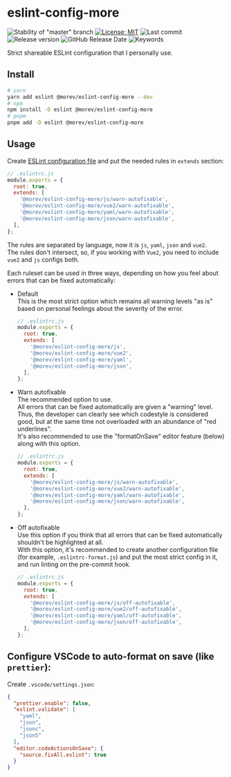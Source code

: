 # eslint-config-more

![Stability of "master" branch](https://img.shields.io/github/workflow/status/MorevM/eslint-config-more/Build/master)
[![License: MIT](https://img.shields.io/badge/License-MIT-yellow.svg)](https://opensource.org/licenses/MIT)
![Last commit](https://img.shields.io/github/last-commit/morevm/eslint-config-more)
![Release version](https://img.shields.io/github/v/release/morevm/eslint-config-more?include_prereleases)
![GitHub Release Date](https://img.shields.io/github/release-date/morevm/eslint-config-more)
![Keywords](https://img.shields.io/github/package-json/keywords/morevm/eslint-config-more)

Strict shareable ESLint configuration that I personally use.

## Install

```bash
# yarn
yarn add eslint @morev/eslint-config-more --dev
# npm
npm install -D eslint @morev/eslint-config-more
# pnpm
pnpm add -D eslint @morev/eslint-config-more
```

## Usage

Create [ESLint configuration file](https://eslint.org/docs/user-guide/configuring/configuration-files#configuration-file-formats) and put the needed rules in `extends` section:

```js
// .eslintrc.js
module.exports = {
  root: true,
  extends: [
    '@morev/eslint-config-more/js/warn-autofixable',
    '@morev/eslint-config-more/vue2/warn-autofixable',
    '@morev/eslint-config-more/yaml/warn-autofixable',
    '@morev/eslint-config-more/json/warn-autofixable',
  ],
};
```

The rules are separated by language, now it is `js`, `yaml`, `json` and `vue2`. \
The rules don't intersect, so, if you working with `Vue2`, you need to include `vue2` and `js` configs both.

Each ruleset can be used in three ways, depending on how you feel about errors that can be fixed automatically:

* Default \
  This is the most strict option which remains all warning levels "as is" based on personal feelings about the severity of the error.
  ```js
  // .eslintrc.js
  module.exports = {
    root: true,
    extends: [
      '@morev/eslint-config-more/js',
      '@morev/eslint-config-more/vue2',
      '@morev/eslint-config-more/yaml',
      '@morev/eslint-config-more/json',
    ],
  };
  ```
* Warn autofixable \
  The recommended option to use. \
  All errors that can be fixed automatically are given a "warning" level.
  Thus, the developer can clearly see which codestyle is considered good, but at the same time not overloaded with an abundance of "red underlines". \
  It's also recommended to use the "formatOnSave" editor feature (below) along with this option.
  ```js
  // .eslintrc.js
  module.exports = {
    root: true,
    extends: [
      '@morev/eslint-config-more/js/warn-autofixable',
      '@morev/eslint-config-more/vue2/warn-autofixable',
      '@morev/eslint-config-more/yaml/warn-autofixable',
      '@morev/eslint-config-more/json/warn-autofixable',
    ],
  };
  ```
* Off autofixable \
  Use this option if you think that all errors that can be fixed automatically shouldn't be highlighted at all. \
  With this option, it's recommended to create another configuration file (for example, `.eslintrc-format.js`) and put the most strict config in it, and run linting on the pre-commit hook.
  ```js
  // .eslintrc.js
  module.exports = {
    root: true,
    extends: [
      '@morev/eslint-config-more/js/off-autofixable',
      '@morev/eslint-config-more/vue2/off-autofixable',
      '@morev/eslint-config-more/yaml/off-autofixable',
      '@morev/eslint-config-more/json/off-autofixable',
    ],
  };
  ```
  
## Configure VSCode to auto-format on save (like `prettier`):

Create `.vscode/settings.json`:
```json
{
  "prettier.enable": false,
  "eslint.validate": [
    "yaml",
    "json", 
    "jsonc",
    "json5"
  ],
  "editor.codeActionsOnSave": {
    "source.fixAll.eslint": true
  }
}
```
